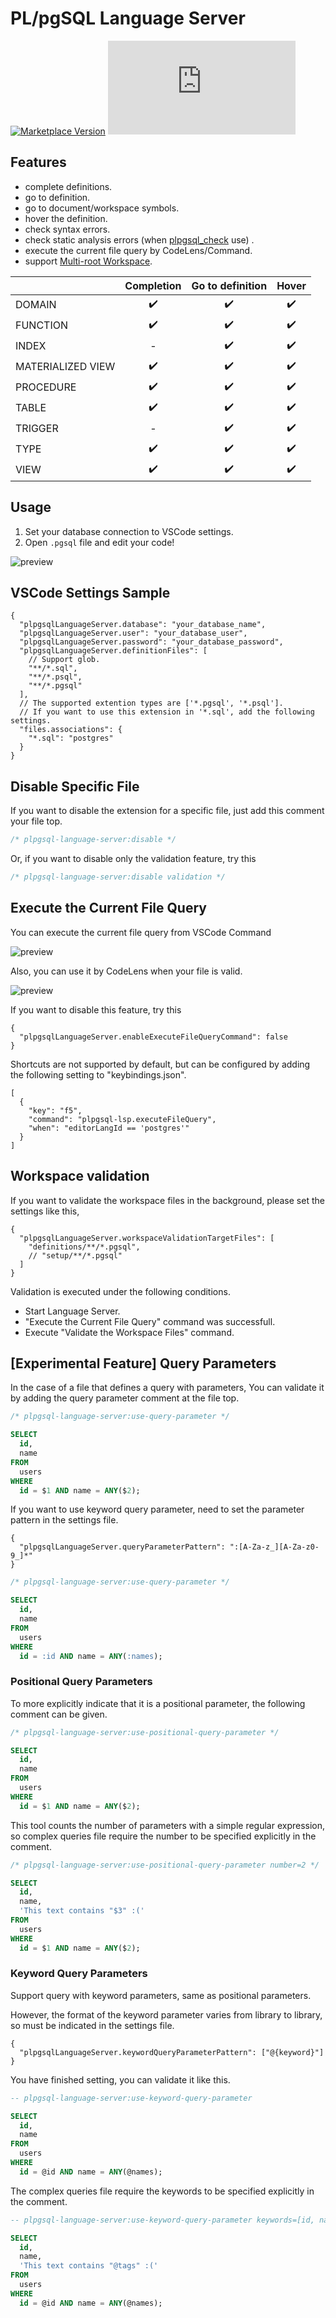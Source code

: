 # PL/pgSQL Language Server

[![Marketplace Version](https://vsmarketplacebadge.apphb.com/version/uniquevision.vscode-plpgsql-lsp.svg?label=VS%20Code%20Marketplace&logo=visual-studio-code&style=flat-square "Current Release")](https://marketplace.visualstudio.com/items?itemName=uniquevision.vscode-plpgsql-lsp)
[![GitHub license](https://badgen.net/github/license/Naereen/Strapdown.js?style=flat-square)](https://github.com/Naereen/StrapDown.js/blob/master/LICENSE)

## Features

- complete definitions.
- go to definition.
- go to document/workspace symbols.
- hover the definition.
- check syntax errors.
- check static analysis errors (when [plpgsql_check](https://github.com/okbob/plpgsql_check) use) .
- execute the current file query by CodeLens/Command.
- support [Multi-root Workspace](https://code.visualstudio.com/docs/editor/multi-root-workspaces).

| | Completion | Go to definition | Hover |
| :--- | :---: | :---: | :---: |
| DOMAIN                    | ✔️ | ✔️ | ✔️ |
| FUNCTION                  | ✔️ | ✔️ | ✔️ |
| INDEX                     | - | ✔️ | ✔️ |
| MATERIALIZED VIEW         | ✔️ | ✔️ | ✔️ |
| PROCEDURE                 | ✔️ | ✔️ | ✔️ |
| TABLE                     | ✔️ | ✔️ | ✔️ |
| TRIGGER                   | - | ✔️ | ✔️ |
| TYPE                      | ✔️ | ✔️ | ✔️ |
| VIEW                      | ✔️ | ✔️ | ✔️ |

<!-- UnSupported Features

See https://www.postgresql.org/docs/current/sql-commands.html

| | Completion | Go to definition | Hover |
| :--- | :---: | :---: | :---: |
| ACCESS METHOD             | - | - | - |
| AGGREGATE                 | - | - | - |
| CAST                      | - | - | - |
| COLLATION                 | - | - | - |
| CONVERSION                | - | - | - |
| DATABASE                  | - | - | - |
| EVENT TRIGGER             | - | - | - |
| EXTENSION                 | - | - | - |
| FOREIGN DATA WRAPPER      | - | - | - |
| FOREIGN TABLE             | - | - | - |
| GROUP                     | - | - | - |
| LANGUAGE                  | - | - | - |
| OPERATOR                  | - | - | - |
| OPERATOR CLASS            | - | - | - |
| OPERATOR FAMILY           | - | - | - |
| POLICY                    | - | - | - |
| PUBLICATION               | - | - | - |
| ROLE                      | - | - | - |
| RULE                      | - | - | - |
| SCHEMA                    | - | - | - |
| SEQUENCE                  | - | - | - |
| SERVER                    | - | - | - |
| STATISTICS                | - | - | - |
| SUBSCRIPTION              | - | - | - |
| TABLE AS                  | - | - | - |
| TABLESPACE                | - | - | - |
| TEXT SEARCH CONFIGURATION | - | - | - |
| TEXT SEARCH DICTIONARY    | - | - | - |
| TEXT SEARCH PARSER        | - | - | - |
| TEXT SEARCH TEMPLATE      | - | - | - |
| TRANSFORM                 | - | - | - |
| USER                      | - | - | - |
| USER MAPPING              | - | - | - |
-->

## Usage

1. Set your database connection to VSCode settings.
1. Open `.pgsql` file and edit your code!

![preview](images/preview.gif)

## VSCode Settings Sample

```jsonc
{
  "plpgsqlLanguageServer.database": "your_database_name",
  "plpgsqlLanguageServer.user": "your_database_user",
  "plpgsqlLanguageServer.password": "your_database_password",
  "plpgsqlLanguageServer.definitionFiles": [
    // Support glob.
    "**/*.sql",
    "**/*.psql",
    "**/*.pgsql"
  ],
  // The supported extention types are ['*.pgsql', '*.psql'].
  // If you want to use this extension in '*.sql', add the following settings.
  "files.associations": {
    "*.sql": "postgres"
  }
}
```

## Disable Specific File
If you want to disable the extension for a specific file, just add this comment your file top.

```sql
/* plpgsql-language-server:disable */
```

Or, if you want to disable only the validation feature, try this

```sql
/* plpgsql-language-server:disable validation */
```

## Execute the Current File Query
You can execute the current file query from VSCode Command

![preview](images/execute_file_query_command.png)

Also, you can use it by CodeLens when your file is valid.

![preview](images/code_lens.png)


If you want to disable this feature, try this

```jsonc 
{
  "plpgsqlLanguageServer.enableExecuteFileQueryCommand": false
}
```

Shortcuts are not supported by default, 
but can be configured by adding the following setting to "keybindings.json".

```jsonc
[
  {
    "key": "f5",
    "command": "plpgsql-lsp.executeFileQuery",
    "when": "editorLangId == 'postgres'"
  }
]
```

## Workspace validation
If you want to validate the workspace files in the background,
please set the settings like this,

```jsonc
{
  "plpgsqlLanguageServer.workspaceValidationTargetFiles": [
    "definitions/**/*.pgsql",
    // "setup/**/*.pgsql"
  ]
}
```

Validation is executed under the following conditions.

- Start Language Server.
- "Execute the Current File Query" command was successfull.
- Execute "Validate the Workspace Files" command.

## [Experimental Feature] Query Parameters
In the case of a file that defines a query with parameters,
You can validate it by adding the query parameter comment at the file top.

```sql
/* plpgsql-language-server:use-query-parameter */

SELECT
  id,
  name
FROM
  users
WHERE
  id = $1 AND name = ANY($2);
```

If you want to use keyword query parameter,
need to set the parameter pattern in the settings file.

```jsonc
{
  "plpgsqlLanguageServer.queryParameterPattern": ":[A-Za-z_][A-Za-z0-9_]*"
}
```

```sql
/* plpgsql-language-server:use-query-parameter */

SELECT
  id,
  name
FROM
  users
WHERE
  id = :id AND name = ANY(:names);
```


### Positional Query Parameters
To more explicitly indicate that it is a positional parameter,
the following comment can be given.

```sql
/* plpgsql-language-server:use-positional-query-parameter */

SELECT
  id,
  name
FROM
  users
WHERE
  id = $1 AND name = ANY($2);
```

This tool counts the number of parameters with a simple regular expression,
so complex queries file require the number to be specified explicitly in the comment.

```sql
/* plpgsql-language-server:use-positional-query-parameter number=2 */

SELECT
  id,
  name,
  'This text contains "$3" :('
FROM
  users
WHERE
  id = $1 AND name = ANY($2);
```

### Keyword Query Parameters
Support query with keyword parameters, same as positional parameters.

However, the format of the keyword parameter varies from library to library,
so must be indicated in the settings file.

```jsonc
{
  "plpgsqlLanguageServer.keywordQueryParameterPattern": ["@{keyword}"]
}
```

You have finished setting, you can validate it like this.

```sql
-- plpgsql-language-server:use-keyword-query-parameter

SELECT
  id,
  name
FROM
  users
WHERE
  id = @id AND name = ANY(@names);
```

The complex queries file require the keywords to be specified explicitly in the comment.

```sql
-- plpgsql-language-server:use-keyword-query-parameter keywords=[id, names]

SELECT
  id,
  name,
  'This text contains "@tags" :('
FROM
  users
WHERE
  id = @id AND name = ANY(@names);
```
